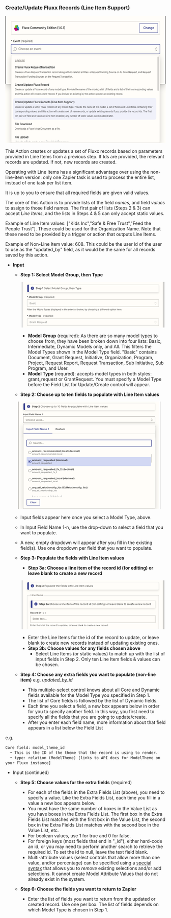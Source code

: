 ### Create/Update Fluxx Records (Line Item Support)

<p align="center"><img alt="Create/Update FLuxx Records with Line Item Support" src="../../img/create_update_records_line_items.png" width="597px" height="398px"></p>

This Action creates or updates a set of Fluxx records based on parameters provided in Line Items from a previous step. If Ids are provided, the relevant records are updated. If not, new records are created.

Operating with Line Items has a significant advantage over using the non-line-item version: only one Zapier task is used to process the entire list, instead of one task per list item.

It is up to you to ensure that all required fields are given valid values.

The core of this Action is to provide lists of the field *names*, and field *values* to assign to those field names. The first pair of lists (Steps 2 & 3) can accept *Line Items*, and the lists in Steps 4 & 5 can only accept static values.

Example of Line Item values: ["Kids Inc","Safe & Free Trust","Feed the People Trust"]. These could be used for the Organization Name. Note that these need to be provided by a trigger or action that outputs Line Items.

Example of Non-Line Item value: 608. This could be the user id of the user to use as the "updated_by" field, as it would be the same for all records saved by this action.

* **Input**
  * **Step 1: Select Model Group, then Type**
    <p align="center"><img alt="Select Model Group and Type" src="../../img/select_model_group_and_type.png" width="448px" height="143px"></p>
    
    * **Model Group** (required): As there are so many model types to choose from, they have been broken down into four lists: Basic, Intermediate, Dynamic Models only, and All. This filters the Model Types shown in the Model Type field. "Basic" contains Document, Grant Request, Initiative, Organization, Program, Project, Request Report, Request Transaction, Sub Initiative, Sub Program, and User.
    * **Model Type** (requred): accepts model types in both styles: grant_request or GrantRequest. You must specify a Model Type before the Field List for Update/Create control will appear.

  * **Step 2: Choose up to ten fields to populate with Line Item values**
   <p align="center"><img alt="Fields to Populate" src="../../img/fields_to_populate_with_line_items.png" width="447px" height="337px"></p>
    
    * Input fields appear here once you select a Model Type, above.
    * In Input Field Name 1-n, use the drop-down to select a field that you want to populate.
    * A new, empty dropdown will appear after you fill in the existing field(s). Use one dropdown per field that you want to populate.

  * **Step 3: Populate the fields with Line Item values**
    * **Step 3a: Choose a line item of the record id (for editing) or leave blank to create a new record**
     <p align="center"><img alt="Record Id (or blank to create new record)" src="../../img/line_item_record_id.png" width="447px" height="153px"></p>
      
      * Enter the Line Items for the id of the record to update, or leave blank to create new records instead of updating existing ones.
    * **Step 3b: Choose values for any fields chosen above**
      * Select Line Items (or static values) to match up with the list of input fields in Step 2. Only ten Line Item fields & values can be chosen.

  * **Step 4: Choose any extra fields you want to populate (non-line item)** e.g. *updated_by_id*
    *  This multiple-select control knows about all Core and Dynamic fields available for the Model Type you specified in Step 1.
    * The list of Core fields is followed by the list of Dynamic fields.
    * Each time you select a field, a new box appears below in order for you to specify another field. In this way, you first need to specify all the fields that you are going to update/create.
    * After you enter each field name, more information about that field appears in a list below the Field List

e.g.
```
Core field: model_theme_id
  • This is the ID of the theme that the record is using to render.
  • type: relation (ModelTheme) [links to API docs for ModelTheme on your Fluxx instance]
```

* Input (continued)
  * **Step 5: Choose values for the extra fields** (required)
    * For each of the fields in the Extra Fields List (above), you need to specify a value. Like the Extra Fields List, each time you fill in a value a new box appears below.
    * You must have the same number of boxes in the Value List as you have boxes in the Extra Fields List. The first box in the Extra Fields List matches with the first box in the Value List, the second box in the Extra Fields List matches with the second box in the Value List, etc.
    * For boolean values, use 1 for true and 0 for false.
    * For foreign keys (most fields that end in "_id"), either hard-code an id, or you may need to perform another search to retrieve the required id. To set the id to null, leave the text field blank.
    * Multi-attribute values (select controls that allow more than one value, and/or percentage) can be specified using a [special syntax](../Special/Multi_Value_Fields.md) that allows you to _remove_ existing selections and/or add selections. It cannot create Model Attribute Values that do not already exist in the system.

  * **Step 6: Choose the fields you want to return to Zapier**
    * Enter the list of fields you want to return from the updated or created record. Use one per box. The list of fields depends on which Model Type is chosen in Step 1.